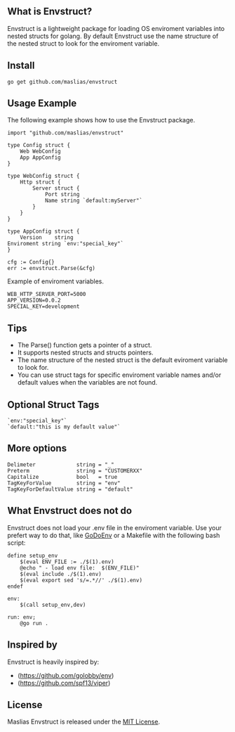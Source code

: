 ## What is Envstruct?

Envstruct is a lightweight package for loading OS enviroment variables into nested structs for golang.
By default Envstruct use the name structure of the nested struct to look for the enviroment variable.

## Install

```
go get github.com/maslias/envstruct

```

## Usage Example

The following example shows how to use the Envstruct package.

```
import "github.com/maslias/envstruct"

type Config struct {
	Web WebConfig
    App AppConfig
}

type WebConfig struct {
	Http struct {
		Server struct {
			Port string
			Name string `default:myServer"`
		}
	}
}

type AppConfig struct {
	Version    string
Enviroment string `env:"special_key"`
}

cfg := Config{}
err := envstruct.Parse(&cfg)

```

Example of enviroment variables.

```
WEB_HTTP_SERVER_PORT=5000
APP_VERSION=0.0.2
SPECIAL_KEY=development

```

## Tips

- The Parse() function gets a pointer of a struct.
- It supports nested structs and structs pointers.
- The name structure of the nested struct is the default eviroment variable to look for.
- You can use struct tags for specific enviroment variable names and/or default values when the variables are not found.

## Optional Struct Tags

```
`env:"special_key"`
`default:"this is my default value"`

```

## More options

```
Delimeter             string = "_"
Preterm               string = "CUSTOMERXX"
Capitalize            bool   = true
TagKeyForValue        string = "env"
TagKeyForDefaultValue string = "default"

```

## What Envstruct does not do

Envstruct does not load your .env file in the enviroment variable. Use your prefert way to do that, like [GoDoEnv](https://github.com/joho/godotenv) or a Makefile with the following bash script:

```
define setup_env
	$(eval ENV_FILE := ./$(1).env)
	@echo " - load env file:  $(ENV_FILE)"
	$(eval include ./$(1).env)
	$(eval export sed 's/=.*//' ./$(1).env)
endef

env:
	$(call setup_env,dev)

run: env;
	@go run .

```

## Inspired by

Envstruct is heavily inspired by:

- (https://github.com/golobby/env)
- (https://github.com/spf13/viper)

## License

Maslias Envstruct is released under the [MIT License](https://github.com/maslias/envstruct/blob/master/LICENSE).

